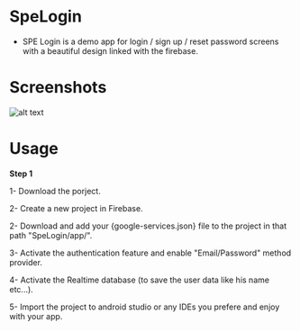 # SpeLogin

- SPE Login is a demo app for login / sign up / reset password screens with a beautiful design linked with the firebase.

# Screenshots

![alt text](https://github.com/m-tharwat262/SpeLogin/blob/master/Images/Login_screen.jpg)


# Usage

**Step 1**

1- Download the porject.

2- Create a new project in Firebase.

2- Download and add your {google-services.json} file to the project in that path "SpeLogin/app/".

3- Activate the authentication feature and enable "Email/Password" method provider.

4- Activate the Realtime database (to save the user data like his name etc...).

5- Import the project to android studio or any IDEs you prefere and enjoy with your app.
